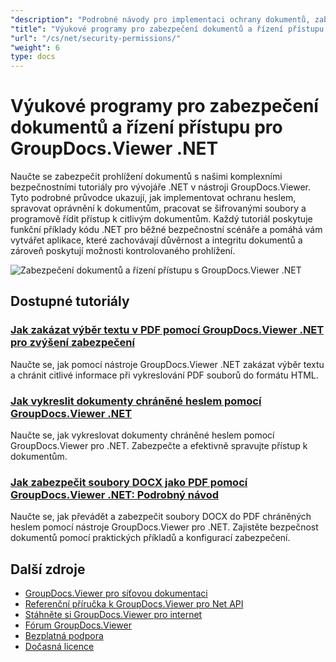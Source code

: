 ```yaml
---
"description": "Podrobné návody pro implementaci ochrany dokumentů, zabezpečení heslem a řízení přístupu pomocí GroupDocs.Viewer pro .NET."
"title": "Výukové programy pro zabezpečení dokumentů a řízení přístupu pro GroupDocs.Viewer .NET"
"url": "/cs/net/security-permissions/"
"weight": 6
type: docs
---
```

# Výukové programy pro zabezpečení dokumentů a řízení přístupu pro GroupDocs.Viewer .NET

Naučte se zabezpečit prohlížení dokumentů s našimi komplexními bezpečnostními tutoriály pro vývojáře .NET v nástroji GroupDocs.Viewer. Tyto podrobné průvodce ukazují, jak implementovat ochranu heslem, spravovat oprávnění k dokumentům, pracovat se šifrovanými soubory a programově řídit přístup k citlivým dokumentům. Každý tutoriál poskytuje funkční příklady kódu .NET pro běžné bezpečnostní scénáře a pomáhá vám vytvářet aplikace, které zachovávají důvěrnost a integritu dokumentů a zároveň poskytují možnosti kontrolovaného prohlížení.

![Zabezpečení dokumentů a řízení přístupu s GroupDocs.Viewer .NET](/viewer/security-permissions/image.png)

## Dostupné tutoriály

### [Jak zakázat výběr textu v PDF pomocí GroupDocs.Viewer .NET pro zvýšení zabezpečení](./disable-text-selection-groupdocs-viewer-net/)
Naučte se, jak pomocí nástroje GroupDocs.Viewer .NET zakázat výběr textu a chránit citlivé informace při vykreslování PDF souborů do formátu HTML.

### [Jak vykreslit dokumenty chráněné heslem pomocí GroupDocs.Viewer .NET](./render-password-protected-docs-groupdocs-viewer-net/)
Naučte se, jak vykreslovat dokumenty chráněné heslem pomocí GroupDocs.Viewer pro .NET. Zabezpečte a efektivně spravujte přístup k dokumentům.

### [Jak zabezpečit soubory DOCX jako PDF pomocí GroupDocs.Viewer .NET: Podrobný návod](./secure-docx-pdf-groupdocs-viewer-net/)
Naučte se, jak převádět a zabezpečit soubory DOCX do PDF chráněných heslem pomocí nástroje GroupDocs.Viewer pro .NET. Zajistěte bezpečnost dokumentů pomocí praktických příkladů a konfigurací zabezpečení.

## Další zdroje

- [GroupDocs.Viewer pro síťovou dokumentaci](https://docs.groupdocs.com/viewer/net/)
- [Referenční příručka k GroupDocs.Viewer pro Net API](https://reference.groupdocs.com/viewer/net/)
- [Stáhněte si GroupDocs.Viewer pro internet](https://releases.groupdocs.com/viewer/net/)
- [Fórum GroupDocs.Viewer](https://forum.groupdocs.com/c/viewer/9)
- [Bezplatná podpora](https://forum.groupdocs.com/)
- [Dočasná licence](https://purchase.groupdocs.com/temporary-license/)